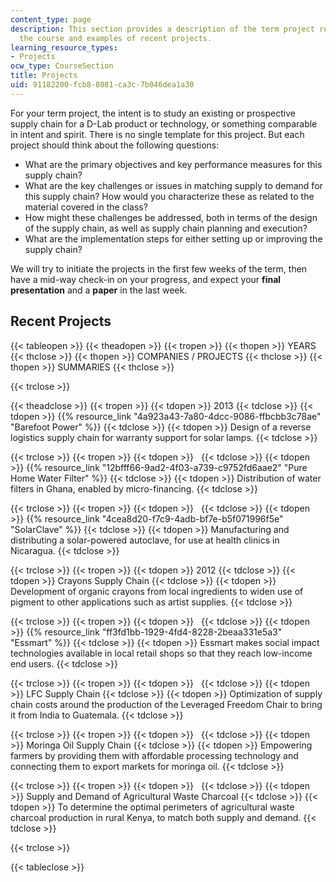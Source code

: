 ```yaml
---
content_type: page
description: This section provides a description of the term project required for
  the course and examples of recent projects.
learning_resource_types:
- Projects
ocw_type: CourseSection
title: Projects
uid: 91182200-fcb8-8081-ca3c-7b046dea1a30
---
```


For your term project, the intent is to study an existing or prospective supply chain for a D-Lab product or technology, or something comparable in intent and spirit. There is no single template for this project. But each project should think about the following questions:

*   What are the primary objectives and key performance measures for this supply chain?
*   What are the key challenges or issues in matching supply to demand for this supply chain? How would you characterize these as related to the material covered in the class?
*   How might these challenges be addressed, both in terms of the design of the supply chain, as well as supply chain planning and execution?
*   What are the implementation steps for either setting up or improving the supply chain?

We will try to initiate the projects in the first few weeks of the term, then have a mid-way check-in on your progress, and expect your **final presentation** and a **paper** in the last week.

Recent Projects
---------------

{{< tableopen >}}
{{< theadopen >}}
{{< tropen >}}
{{< thopen >}}
YEARS
{{< thclose >}}
{{< thopen >}}
COMPANIES / PROJECTS
{{< thclose >}}
{{< thopen >}}
SUMMARIES
{{< thclose >}}

{{< trclose >}}

{{< theadclose >}}
{{< tropen >}}
{{< tdopen >}}
2013
{{< tdclose >}}
{{< tdopen >}}
{{% resource_link "4a923a43-7a80-4dcc-9086-ffbcbb3c78ae" "Barefoot Power" %}}
{{< tdclose >}}
{{< tdopen >}}
Design of a reverse logistics supply chain for warranty support for solar lamps.
{{< tdclose >}}

{{< trclose >}}
{{< tropen >}}
{{< tdopen >}}
 
{{< tdclose >}}
{{< tdopen >}}
{{% resource_link "12bfff66-9ad2-4f03-a739-c9752fd6aae2" "Pure Home Water Filter" %}}
{{< tdclose >}}
{{< tdopen >}}
Distribution of water filters in Ghana, enabled by micro-financing.
{{< tdclose >}}

{{< trclose >}}
{{< tropen >}}
{{< tdopen >}}
 
{{< tdclose >}}
{{< tdopen >}}
{{% resource_link "4cea8d20-f7c9-4adb-bf7e-b5f071996f5e" "SolarClave" %}}
{{< tdclose >}}
{{< tdopen >}}
Manufacturing and distributing a solar-powered autoclave, for use at health clinics in Nicaragua.
{{< tdclose >}}

{{< trclose >}}
{{< tropen >}}
{{< tdopen >}}
2012
{{< tdclose >}}
{{< tdopen >}}
Crayons Supply Chain
{{< tdclose >}}
{{< tdopen >}}
Development of organic crayons from local ingredients to widen use of pigment to other applications such as artist supplies.
{{< tdclose >}}

{{< trclose >}}
{{< tropen >}}
{{< tdopen >}}
 
{{< tdclose >}}
{{< tdopen >}}
{{% resource_link "ff3fd1bb-1929-4fd4-8228-2beaa331e5a3" "Essmart" %}}
{{< tdclose >}}
{{< tdopen >}}
Essmart makes social impact technologies available in local retail shops so that they reach low-income end users.
{{< tdclose >}}

{{< trclose >}}
{{< tropen >}}
{{< tdopen >}}
 
{{< tdclose >}}
{{< tdopen >}}
LFC Supply Chain
{{< tdclose >}}
{{< tdopen >}}
Optimization of supply chain costs around the production of the Leveraged Freedom Chair to bring it from India to Guatemala.
{{< tdclose >}}

{{< trclose >}}
{{< tropen >}}
{{< tdopen >}}
 
{{< tdclose >}}
{{< tdopen >}}
Moringa Oil Supply Chain
{{< tdclose >}}
{{< tdopen >}}
Empowering farmers by providing them with affordable processing technology and connecting them to export markets for moringa oil.
{{< tdclose >}}

{{< trclose >}}
{{< tropen >}}
{{< tdopen >}}
 
{{< tdclose >}}
{{< tdopen >}}
Supply and Demand of Agricultural Waste Charcoal
{{< tdclose >}}
{{< tdopen >}}
To determine the optimal perimeters of agricultural waste charcoal production in rural Kenya, to match both supply and demand.
{{< tdclose >}}

{{< trclose >}}

{{< tableclose >}}